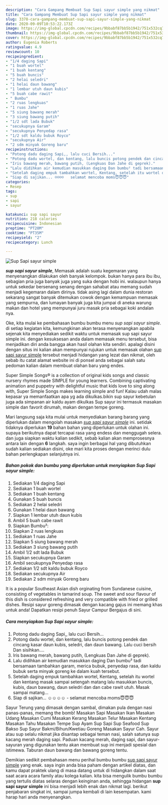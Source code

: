 ```yaml
---
description: "Cara Gampang Membuat Sup Sapi sayur simple yang nikmat"
title: "Cara Gampang Membuat Sup Sapi sayur simple yang nikmat"
slug: 3378-cara-gampang-membuat-sup-sapi-sayur-simple-yang-nikmat
date: 2020-09-09T10:53:22.173Z
image: https://img-global.cpcdn.com/recipes/9bbabf87bb5b1942/751x532cq70/sup-sapi-sayur-simple-foto-resep-utama.jpg
thumbnail: https://img-global.cpcdn.com/recipes/9bbabf87bb5b1942/751x532cq70/sup-sapi-sayur-simple-foto-resep-utama.jpg
cover: https://img-global.cpcdn.com/recipes/9bbabf87bb5b1942/751x532cq70/sup-sapi-sayur-simple-foto-resep-utama.jpg
author: Eugenia Roberts
ratingvalue: 4.9
reviewcount: 10
recipeingredient:
- "1/4 daging Sapi"
- "1 buah wortel"
- "1 buah kentang"
- "5 buah buncis"
- "2 helai seledri"
- "1 helai daun bawang"
- "1 lembar utuh daun kubis"
- "5 buah cabe rawit"
- " Bumbu"
- "2 ruas lengkuas"
- "1 ruas Jahe"
- "5 siung bawang merah"
- "3 siung bawang putih"
- "1/2 sdt lada Bubuk"
- "secukupnya Garam"
- "secukupnya Penyedap rasa"
- "1/2 sdt kaldu bubuk Royco"
- "secukupnya Air"
- "2 sdm minyak Goreng baru"
recipeinstructions:
- "Potong dadu daging Sapi,, lalu cuci Bersih..."
- "Potong dadu wortel, dan kentang, lalu buncis potong pendek dan cincang kasar daun kubis, seledri, dan daun bawang. Lalu cuci bersih Dan sisihkan...."
- "Iris bawang merah, bawang putih, (Lengkuas Dan Jahe di geprek)."
- "Lalu didihkan air kemudian masukkan daging Dan bumbu² tadi bersamaan tambahkan garam, merica bubuk, penyedap rasa, dan kaldu bubuk serta minyak goreng ke dalam kuah tersebut."
- "Setelah daging empuk tambahkan wortel, Kentang, setelah itu wortel dan kentang masak sampai setengah matang lalu masukkan buncis, kubis, daun bawang, daun seledri dan dan cabe rawit utuh. Masak sampai matang..."
- "Siap di sajikan... ☺☺☺☺   selamat mencoba moms😇😇😇"
categories:
- Resep
tags:
- sup
- sapi
- sayur

katakunci: sup sapi sayur 
nutrition: 218 calories
recipecuisine: Indonesian
preptime: "PT20M"
cooktime: "PT35M"
recipeyield: "2"
recipecategory: Lunch

---
```



![Sup Sapi sayur simple](https://img-global.cpcdn.com/recipes/9bbabf87bb5b1942/751x532cq70/sup-sapi-sayur-simple-foto-resep-utama.jpg)

<b><i>sup sapi sayur simple</i></b>, Memasak adalah suatu kegemaran yang menyenangkan dilakukan oleh banyak kelompok. bukan hanya para ibu ibu, sebagian pria juga banyak juga yang suka dengan hobi ini. walaupun hanya untuk sekedar bersenang senang dengan sahabat atau memang sudah menjadi kegemaran dalam dirinya. tidak asing lagi dalam dunia restoran sekarang sangat banyak ditemukan cowok dengan kemampuan memasak yang sempurna, dan lumayan banyak juga kita jumpai di aneka warung makan dan hotel yang mempunyai juru masak pria sebagai koki andalan nya.

Oke, kita mulai ke pembahasan bumbu bumbu menu <i>sup sapi sayur simple</i>. di setiap kegiatan kita, kemungkinan akan terasa menyenangkan apabila sejenak kita menyediakan sedikit waktu untuk memasak sup sapi sayur simple ini. dengan kesuksesan anda dalam memasak menu tersebut, bisa menjadikan diri anda bangga akan hasil olahan kita sendiri. apalagi disini dengan situs ini kalian akan mempunyai rujukan untuk memasak olahan <u>sup sapi sayur simple</u> tersebut menjadi hidangan yang lezat dan nikmat, oleh sebab itu catat alamat website ini di ponsel anda sebagai salah satu pedoman kalian dalam membuat olahan baru yang endes.

Super Simple Songs® is a collection of original kids songs and classic nursery rhymes made SIMPLE for young learners. Combining captivating animation and puppetry with delightful music that kids love to sing along with, Super Simple Songs makes learning simple and fun! Kalau udah malas kepasar ya memanfaatkan apa yg ada dikulkas.bikin sup sayur kebetulan juga ada simpanan air kaldu ayam dikulkas Sup sayur ini termasuk masakan simple dan favorit dirumah, makan dengan tempe goreng.


Mari langsung saja kita mulai untuk menyediakan barang barang yang diperlukan dalam mengolah masakan <u><i>sup sapi sayur simple</i></u> ini. setidak tidaknya diperlukan <b>19</b> bahan bahan yang diperlukan untuk olahan ini. supaya berikutnya dapat tercapai rasa yang endess dan menggugah selera. dan juga siapkan waktu kalian sedikit, sebab kalian akan memprosesnya antara lain dengan <b>6</b> langkah. saya ingin berbagai hal yang dibutuhkan sudah kalian sediakan disini, oke mari kita proses dengan merinci dulu bahan perlengkapan selanjutnya ini.

<!--inarticleads1-->

##### Bahan pokok dan bumbu yang diperlukan untuk menyiapkan Sup Sapi sayur simple:

1. Sediakan 1/4 daging Sapi
1. Sediakan 1 buah wortel
1. Sediakan 1 buah kentang
1. Gunakan 5 buah buncis
1. Sediakan 2 helai seledri
1. Gunakan 1 helai daun bawang
1. Siapkan 1 lembar utuh daun kubis
1. Ambil 5 buah cabe rawit
1. Siapkan  Bumbu²:
1. Siapkan 2 ruas lengkuas
1. Sediakan 1 ruas Jahe
1. Siapkan 5 siung bawang merah
1. Sediakan 3 siung bawang putih
1. Ambil 1/2 sdt lada Bubuk
1. Siapkan secukupnya Garam
1. Ambil secukupnya Penyedap rasa
1. Sediakan 1/2 sdt kaldu bubuk Royco
1. Sediakan secukupnya Air
1. Sediakan 2 sdm minyak Goreng baru


It is a popular Southeast Asian dish orginating from Sundanese cuisine, consisting of vegetables in tamarind soup. The sweet and sour flavour of this dish is considered refreshing and very compatible with fried or grilled dishes. Resipi sayur goreng dimasak dengan kacang gajus ini memang khas untuk anda! Dapatkan resipi penuh Sayur Campur Bergajus di sini. 

<!--inarticleads2-->

##### Cara menyiapkan Sup Sapi sayur simple:

1. Potong dadu daging Sapi,, lalu cuci Bersih...
1. Potong dadu wortel, dan kentang, lalu buncis potong pendek dan cincang kasar daun kubis, seledri, dan daun bawang. Lalu cuci bersih Dan sisihkan....
1. Iris bawang merah, bawang putih, (Lengkuas Dan Jahe di geprek).
1. Lalu didihkan air kemudian masukkan daging Dan bumbu² tadi bersamaan tambahkan garam, merica bubuk, penyedap rasa, dan kaldu bubuk serta minyak goreng ke dalam kuah tersebut.
1. Setelah daging empuk tambahkan wortel, Kentang, setelah itu wortel dan kentang masak sampai setengah matang lalu masukkan buncis, kubis, daun bawang, daun seledri dan dan cabe rawit utuh. Masak sampai matang...
1. Siap di sajikan... ☺☺☺☺  -  selamat mencoba moms😇😇😇


Sayur Terung yang dimasak dengan sambal, dimakan pula dengan nasi panas-panas, memang the bomb! Masakan Sapi Masakan Ikan Masakan Udang Masakan Cumi Masakan Kerang Masakan Telur Masakan Kentang Masakan Tahu Masakan Tempe Sup Ayam Sup Sapi Sup Seafood Sup Bakso Sup Sayur Bakmi/Bihun/Kwetiau Goreng Masakan Sayur Cah. Sayur atau sup selalu nikmat jika disantap sebagai teman nasi, salah satunya sup kacang merah daging sapi. Paduan kacang merah, daging sapi, dan sayur-sayuran yang digunakan tentu akan membuat sup ini menjadi spesial dan istimewa. Taburan daun bawang dan bawang goreng tentu. 

Demikian sedikit pembahasan menu perihal bumbu bumbu <u>sup sapi sayur simple</u> yang enak. saya ingin anda bisa paham dengan artikel diatas, dan kamu dapat praktek ulang di masa datang untuk di hidangkan dalam saat saat acara acara family atau kolega kalian. kita bisa mengulik bumbu bumbu yang tertulis diatas selaras dengan keinginan anda, sehingga hidangan <b>sup sapi sayur simple</b> ini bisa menjadi lebih enak dan nikmat lagi. berikut penjabaran singkat ini, sampai jumpa kembali di lain kesempatan. kami harap hari anda menyenangkan.
